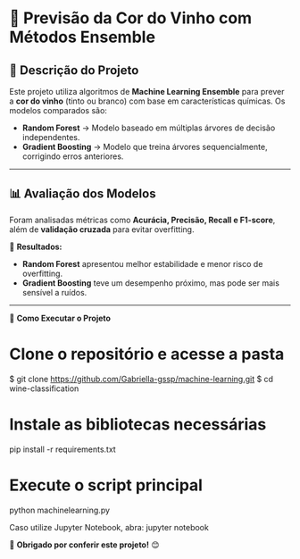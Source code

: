 ﻿# 🍷 Previsão da Cor do Vinho com Métodos Ensemble

## 📌 Descrição do Projeto
Este projeto utiliza algoritmos de **Machine Learning Ensemble** para prever a **cor do vinho** (tinto ou branco) com base em características químicas. Os modelos comparados são:
- **Random Forest** → Modelo baseado em múltiplas árvores de decisão independentes.
- **Gradient Boosting** → Modelo que treina árvores sequencialmente, corrigindo erros anteriores.

---
## 📊 Avaliação dos Modelos
Foram analisadas métricas como **Acurácia, Precisão, Recall e F1-score**, além de **validação cruzada** para evitar overfitting.

📌 **Resultados:**
- **Random Forest** apresentou melhor estabilidade e menor risco de overfitting.
- **Gradient Boosting** teve um desempenho próximo, mas pode ser mais sensível a ruídos.

---
🚀 **Como Executar o Projeto**
# Clone o repositório e acesse a pasta
$ git clone https://github.com/Gabriella-gssp/machine-learning.git
$ cd wine-classification

# Instale as bibliotecas necessárias
pip install -r requirements.txt

# Execute o script principal
python machinelearning.py

Caso utilize Jupyter Notebook, abra:
jupyter notebook

🚀 **Obrigado por conferir este projeto!** 😊